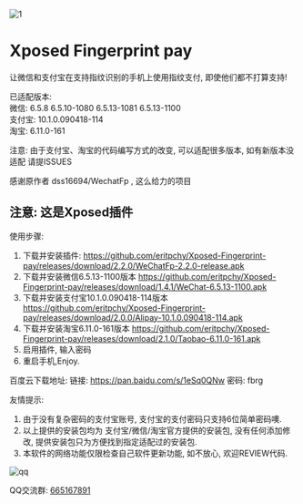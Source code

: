 

![1](https://github.com/eritpchy/Xposed-Fingerprint-pay/raw/master/app/src/main/res/mipmap-xhdpi/ic_launcher.png)
# Xposed Fingerprint pay
让微信和支付宝在支持指纹识别的手机上使用指纹支付, 即使他们都不打算支持!

已适配版本:\
微信: 6.5.8 6.5.10-1080 6.5.13-1081 6.5.13-1100\
支付宝: 10.1.0.090418-114\
淘宝: 6.11.0-161

注意: 由于支付宝、淘宝的代码编写方式的改变, 可以适配很多版本, 如有新版本没适配 请提ISSUES


感谢原作者 dss16694/WechatFp , 这么给力的项目

## 注意: 这是Xposed插件

使用步骤:
1. 下载并安装插件: https://github.com/eritpchy/Xposed-Fingerprint-pay/releases/download/2.2.0/WeChatFp-2.2.0-release.apk
2. 下载并安装微信6.5.13-1100版本 https://github.com/eritpchy/Xposed-Fingerprint-pay/releases/download/1.4.1/WeChat-6.5.13-1100.apk
3. 下载并安装支付宝10.1.0.090418-114版本 https://github.com/eritpchy/Xposed-Fingerprint-pay/releases/download/2.0.0/Alipay-10.1.0.090418-114.apk
4. 下载并安装淘宝6.11.0-161版本 https://github.com/eritpchy/Xposed-Fingerprint-pay/releases/download/2.1.0/Taobao-6.11.0-161.apk
5. 启用插件, 输入密码
6. 重启手机,Enjoy.

百度云下载地址:
链接: https://pan.baidu.com/s/1eSq0QNw 密码: fbrg

友情提示: 
1. 由于没有复杂密码的支付宝账号, 支付宝的支付密码只支持6位简单密码噢.
2. 以上提供的安装包均为 支付宝/微信/淘宝官方提供的安装包, 没有任何添加修改, 提供安装包只为方便找到指定适配过的安装包.
3. 本软件的网络功能仅限检查自己软件更新功能, 如不放心, 欢迎REVIEW代码.

![qq](https://github.com/eritpchy/Xposed-Fingerprint-pay/raw/master/doc/qqGroup.png)

QQ交流群: [665167891](http://shang.qq.com/wpa/qunwpa?idkey=91c2cd8f14532413701607c364f03f43afa1539a24b96b8907c92f3c018894e5)
